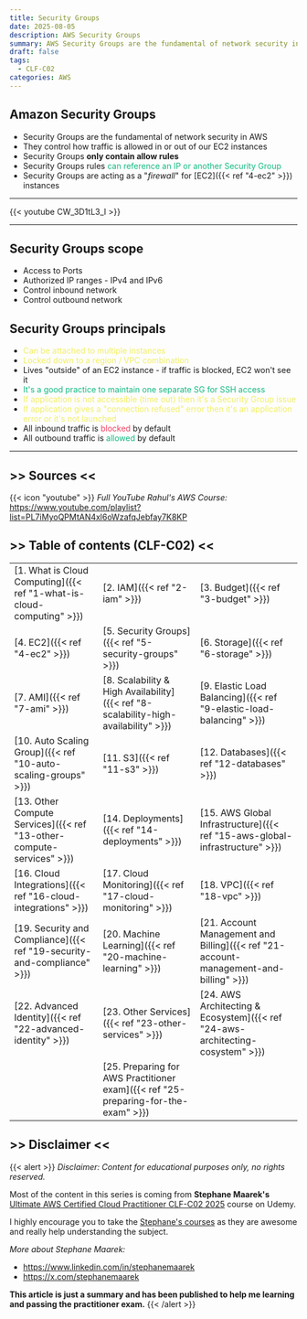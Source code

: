 ```yaml
---
title: Security Groups
date: 2025-08-05
description: AWS Security Groups
summary: AWS Security Groups are the fundamental of network security in AWS. They control how traffic is allowed in or out of our EC2 instances...
draft: false
tags:
  - CLF-C02
categories: AWS
---
```

## Amazon Security Groups

- Security Groups are the fundamental of network security in AWS
- They control how traffic is allowed in or out of our EC2 instances
- Security Groups **only contain allow rules**
- Security Groups rules <font color=#10b981>can reference an IP or another Security Group</font>
- Security Groups are acting as a "_firewall_" for [EC2]({{< ref "4-ec2" >}}) instances

---

{{< youtube CW_3D1tL3_I >}}

---
## Security Groups scope

- Access to Ports
- Authorized IP ranges - IPv4 and IPv6
- Control inbound network
- Control outbound network
## Security Groups principals

- <font color=#f1ef63>Can be attached to multiple instances</font>
- <font color=#f1ef63>Locked down to a region / VPC combination</font>
- Lives "outside" of an EC2 instance - if traffic is blocked, EC2 won't see it
- <font color=#10b981>It's a good practice to maintain one separate SG for SSH access</font>
- <font color=#f1ef63>If application is not accessible (time out) then it's a Security Group issue</font>
- <font color=#f1ef63>If application gives a "connection refused" error then it's an application error or it's not launched</font>
- All inbound traffic is <font color=#f43f5e>blocked</font> by default
- All outbound traffic is <font color=#10b981>allowed</font> by default

---
## >> Sources <<

{{< icon "youtube" >}} _Full YouTube Rahul's AWS Course:_ https://www.youtube.com/playlist?list=PL7iMyoQPMtAN4xl6oWzafqJebfay7K8KP

## >> Table of contents (CLF-C02) <<

|                                                                         |                                                                                     |                                                                                       |
| ----------------------------------------------------------------------- | ----------------------------------------------------------------------------------- | ------------------------------------------------------------------------------------- |
| [1. What is Cloud Computing]({{< ref "1-what-is-cloud-computing" >}})   | [2. IAM]({{< ref "2-iam" >}})                                                       | [3. Budget]({{< ref "3-budget" >}})                                                   |
| [4. EC2]({{< ref "4-ec2" >}})                                           | [5. Security Groups]({{< ref "5-security-groups" >}})                               | [6. Storage]({{< ref "6-storage" >}})                                                 |
| [7. AMI]({{< ref "7-ami" >}})                                           | [8. Scalability & High Availability]({{< ref "8-scalability-high-availability" >}}) | [9. Elastic Load Balancing]({{< ref "9-elastic-load-balancing" >}})                   |
| [10. Auto Scaling Group]({{< ref "10-auto-scaling-groups" >}})          | [11. S3]({{< ref "11-s3" >}})                                                       | [12. Databases]({{< ref "12-databases" >}})                                           |
| [13. Other Compute Services]({{< ref "13-other-compute-services" >}})   | [14. Deployments]({{< ref "14-deployments" >}})                                     | [15. AWS Global Infrastructure]({{< ref "15-aws-global-infrastructure" >}})           |
| [16. Cloud Integrations]({{< ref "16-cloud-integrations" >}})           | [17. Cloud Monitoring]({{< ref "17-cloud-monitoring" >}})                           | [18. VPC]({{< ref "18-vpc" >}})                                                       |
| [19. Security and Compliance]({{< ref "19-security-and-compliance" >}}) | [20. Machine Learning]({{< ref "20-machine-learning" >}})                           | [21. Account Management and Billing]({{< ref "21-account-management-and-billing" >}}) |
| [22. Advanced Identity]({{< ref "22-advanced-identity" >}})             | [23. Other Services]({{< ref "23-other-services" >}})                               | [24. AWS Architecting & Ecosystem]({{< ref "24-aws-architecting-cosystem" >}})        |
|                                                                         | [25. Preparing for AWS Practitioner exam]({{< ref "25-preparing-for-the-exam" >}})  |                                                                                       |
## >> Disclaimer <<

{{< alert >}}
_Disclaimer: Content for educational purposes only, no rights reserved._

Most of the content in this series is coming from **Stephane Maarek's** [Ultimate AWS Certified Cloud Practitioner CLF-C02 2025](https://www.udemy.com/course/aws-certified-cloud-practitioner-new/) course on Udemy.

I highly encourage you to take the [Stephane's courses](https://www.udemy.com/user/stephane-maarek/) as they are awesome and really help understanding the subject.

_More about Stephane Maarek:_

- https://www.linkedin.com/in/stephanemaarek
- https://x.com/stephanemaarek

**This article is just a summary and has been published to help me learning and passing the practitioner exam.**
{{< /alert >}}
